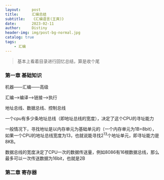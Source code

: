 ```yaml
---
layout:     post
title:      汇编总结
subtitle:   《汇编语言(王爽)》
date:       2023-02-11
author:     Distiny
header-img: img/post-bg-normal.jpg
catalog: true
tags:
    - 汇编
---
```


> 基本上看着目录进行回忆总结，算是收个尾

### 第一章 基础知识

机器——汇编——高级

汇编——>编译——>链接——>执行

地址总线、数据总线、控制总线

一个cpu有多少条地址总线（即地址总线的宽度），决定了这个CPU的寻址能力

一般情况下，寻找地址是以内存单元为基础单元的（一个内存单元为1B=8bit），如果一个CPU的地址总线宽度为13，也就说能寻找2<sup>13</sup>个地址单元，即寻址能力是8KB。

数据总线的宽度决定了CPU一次的数据传送量，例如8086有16根数据总线，那么最多可以一次传送数据为16bit，也就是2B

### 第二章 寄存器
